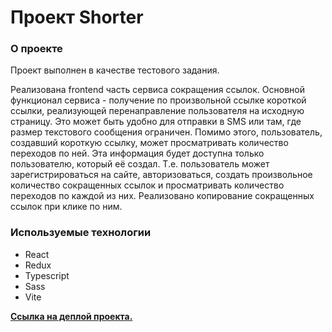 # Проект Shorter

### О проекте

Проект выполнен в качестве тестового задания.

Реализована frontend часть сервиса сокращения ссылок.
Основной функционал сервиса - получение по произвольной ссылке короткой ссылки, реализующей перенаправление пользователя на исходную страницу. Это
может быть удобно для отправки в SMS или там, где размер текстового сообщения ограничен.
Помимо этого, пользователь, создавший короткую ссылку, может просматривать количество
переходов по ней. Эта информация будет доступна только пользователю, который её создал.
Т.е. пользователь может зарегистрироваться на сайте, авторизоваться, создать
произвольное количество сокращенных ссылок и просматривать количество переходов по каждой
из них.
Реализовано копирование сокращенных ссылок при клике по ним.

### Используемые технологии

- React
- Redux
- Typescript
- Sass
- Vite

**[Ссылка на деплой проекта.](https://mariazlnva.github.io/shorter)**
